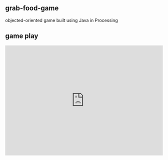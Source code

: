 ## grab-food-game
objected-oriented game built using Java in Processing

## game play
<div style="padding:69.86% 0 0 0;position:relative;"><iframe src="https://player.vimeo.com/video/630891621?h=b0dbcc87d4&amp;badge=0&amp;autopause=0&amp;player_id=0&amp;app_id=58479" frameborder="0" allow="autoplay; fullscreen; picture-in-picture" allowfullscreen="" style="position:absolute;top:0;left:0;width:100%;height:100%;" title="grabFoodGame.mov"></iframe></div>

